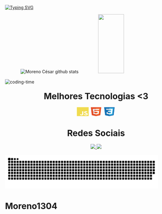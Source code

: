 [![Typing SVG](https://readme-typing-svg.herokuapp.com/?color=FF7F00&size=35&center=true&vCenter=true&width=1000&lines=HELLO,+MY+NAME+is+Moreno+César+Santiago;I'm+20+years+old;I+from+Barueri,+SP;I+study+systems+development+at+Senai;Be+Welcome!+:%29)](https://git.io/typing-svg)

<div align="center">  
  <img width="49%" height="195px" src="https://github-readme-stats.vercel.app/api?username=Moreno1304&show_icons=true&count_private=true&hide_border=true&title_color=FF7F00&icon_color=FF7F00&text_color=FF7F00&bg_color=000000" alt=" Moreno César github stats" /> 
  <img width="41%" height="195px" src="https://github-readme-stats.vercel.app/api/top-langs/?username=Moreno1304&layout=compact&hide_border=true&title_color=FF7F00&text_color=FF7F00&bg_color=000000" />
</div>


<div  align="center"> 
  <div style="display: inline_block"><br>
    <img align="left" height="250" alt="coding-time" src="code.gif">
    <h1 align="center">Melhores Tecnologias <3</h1>
    <img align="center" height="30" width="40" alt="js-icon"  src="https://raw.githubusercontent.com/devicons/devicon/master/icons/javascript/javascript-plain.svg">
    <img align="center" height="30" width="40" alt="html-icon" src="https://raw.githubusercontent.com/devicons/devicon/master/icons/html5/html5-original.svg">
    <img align="center" height="30" width="40" alt="css-icon" src="https://raw.githubusercontent.com/devicons/devicon/master/icons/css3/css3-original.svg">
   </div>
    
  
  <h1 align="center">Redes Sociais</h1>
    <a href = "mailto: morenocesarss@gmail.com">
      <img width="30" src="gmail.svg">
    </a>
    <a href = "https://www.linkedin.com/in/moreno-c%C3%A9sar-9692a3208/">
      <img width="25" src="linkedin.svg">
    </a>
    
</div>
  
![Snake animation](https://github.com/Moreno1304/Moreno1304/blob/output/github-contribution-grid-snake.svg)
# Moreno1304
